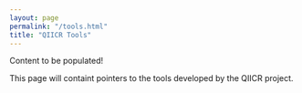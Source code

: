 ```yaml
---
layout: page
permalink: "/tools.html"
title: "QIICR Tools"
---
```


Content to be populated!

This page will containt pointers to the tools developed by the QIICR project.
